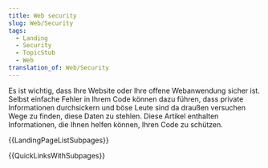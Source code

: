 ```yaml
---
title: Web security
slug: Web/Security
tags:
  - Landing
  - Security
  - TopicStub
  - Web
translation_of: Web/Security
---
```

Es ist wichtig, dass Ihre Website oder Ihre offene Webanwendung sicher ist. Selbst einfache Fehler in Ihrem Code können dazu führen, dass private Informationen durchsickern und böse Leute sind da draußen versuchen Wege zu finden, diese Daten zu stehlen. Diese Artikel enthalten Informationen, die Ihnen helfen können, Ihren Code zu schützen.

{{LandingPageListSubpages}}

{{QuickLinksWithSubpages}}
